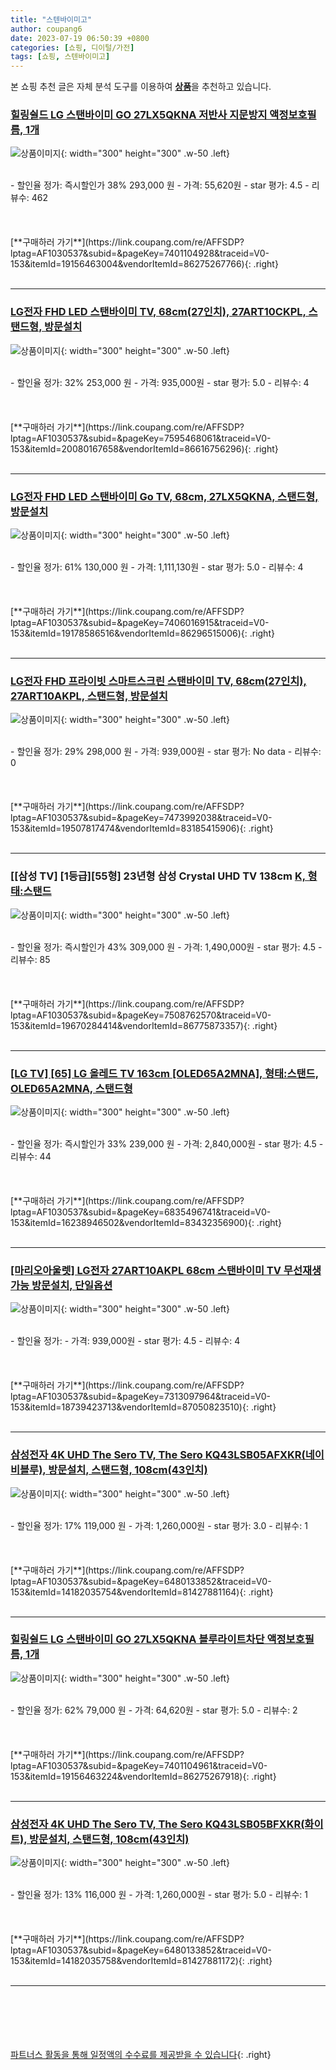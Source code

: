 ```yaml
---
title: "스텐바이미고"
author: coupang6
date: 2023-07-19 06:50:39 +0800
categories: [쇼핑, 디이털/가전]
tags: [쇼핑, 스텐바이미고]
---
```


본 쇼핑 추천 글은 자체 분석 도구를 이용하여 [**상품**](https://link.coupang.com/a/bao1ui)을 추천하고 있습니다.

### [힐링쉴드 LG 스탠바이미 GO 27LX5QKNA 저반사 지문방지 액정보호필름, 1개](https://link.coupang.com/re/AFFSDP?lptag=AF1030537&subid=&pageKey=7401104928&traceid=V0-153&itemId=19156463004&vendorItemId=86275267766)

![상품이미지](https://thumbnail6.coupangcdn.com/thumbnails/remote/230x230ex/image/vendor_inventory/6781/949994d8eb1129344811341add79e8d9958847a4bc0d3d9a31e7b021f477.jpg){: width="300" height="300" .w-50 .left}


<br>
- 할인율 정가: 즉시할인가 38%  293,000   원
- 가격: 55,620원
- star 평가: 4.5
- 리뷰수: 462
<br>
<br>
<br>
<br>
[**구매하러 가기**](https://link.coupang.com/re/AFFSDP?lptag=AF1030537&subid=&pageKey=7401104928&traceid=V0-153&itemId=19156463004&vendorItemId=86275267766){: .right}
<br>
<br>

---

### [LG전자 FHD LED 스탠바이미 TV, 68cm(27인치), 27ART10CKPL, 스탠드형, 방문설치](https://link.coupang.com/re/AFFSDP?lptag=AF1030537&subid=&pageKey=7595468061&traceid=V0-153&itemId=20080167658&vendorItemId=86616756296)

![상품이미지](https://thumbnail7.coupangcdn.com/thumbnails/remote/230x230ex/image/retail/images/1157099712682444-0a678ede-6423-4227-be47-8995194f2273.jpg){: width="300" height="300" .w-50 .left}


<br>
- 할인율 정가: 32%  253,000   원
- 가격: 935,000원
- star 평가: 5.0
- 리뷰수: 4
<br>
<br>
<br>
<br>
[**구매하러 가기**](https://link.coupang.com/re/AFFSDP?lptag=AF1030537&subid=&pageKey=7595468061&traceid=V0-153&itemId=20080167658&vendorItemId=86616756296){: .right}
<br>
<br>

---

### [LG전자 FHD LED 스탠바이미 Go TV, 68cm, 27LX5QKNA, 스탠드형, 방문설치](https://link.coupang.com/re/AFFSDP?lptag=AF1030537&subid=&pageKey=7406016915&traceid=V0-153&itemId=19178586516&vendorItemId=86296515006)

![상품이미지](https://thumbnail10.coupangcdn.com/thumbnails/remote/230x230ex/image/rs_quotation_api/knqamy7l/5896034c03984ac2b915cd54ccb4966a.jpg){: width="300" height="300" .w-50 .left}


<br>
- 할인율 정가: 61%  130,000   원
- 가격: 1,111,130원
- star 평가: 5.0
- 리뷰수: 4
<br>
<br>
<br>
<br>
[**구매하러 가기**](https://link.coupang.com/re/AFFSDP?lptag=AF1030537&subid=&pageKey=7406016915&traceid=V0-153&itemId=19178586516&vendorItemId=86296515006){: .right}
<br>
<br>

---

### [LG전자 FHD 프라이빗 스마트스크린 스탠바이미 TV, 68cm(27인치), 27ART10AKPL, 스탠드형, 방문설치](https://link.coupang.com/re/AFFSDP?lptag=AF1030537&subid=&pageKey=7473992038&traceid=V0-153&itemId=19507817474&vendorItemId=83185415906)

![상품이미지](https://thumbnail8.coupangcdn.com/thumbnails/remote/230x230ex/image/vendor_inventory/8094/43fc4904266e40cc42d24a334259a3f4ba1c660b919a070fd47cbf33a1d0.jpg){: width="300" height="300" .w-50 .left}


<br>
- 할인율 정가: 29%  298,000   원
- 가격: 939,000원
- star 평가: No data
- 리뷰수: 0
<br>
<br>
<br>
<br>
[**구매하러 가기**](https://link.coupang.com/re/AFFSDP?lptag=AF1030537&subid=&pageKey=7473992038&traceid=V0-153&itemId=19507817474&vendorItemId=83185415906){: .right}
<br>
<br>

---

### [[삼성 TV] [1등급][55형] 23년형 삼성 Crystal UHD TV 138cm [K, 형태:스탠드](https://link.coupang.com/re/AFFSDP?lptag=AF1030537&subid=&pageKey=7508762570&traceid=V0-153&itemId=19670284414&vendorItemId=86775873357)

![상품이미지](https://thumbnail7.coupangcdn.com/thumbnails/remote/230x230ex/image/vendor_inventory/37ff/9fed79e4a2395999621213210711f477bce414ab8fa0b107cb14beb9a60b.jpg){: width="300" height="300" .w-50 .left}


<br>
- 할인율 정가: 즉시할인가 43%  309,000   원
- 가격: 1,490,000원
- star 평가: 4.5
- 리뷰수: 85
<br>
<br>
<br>
<br>
[**구매하러 가기**](https://link.coupang.com/re/AFFSDP?lptag=AF1030537&subid=&pageKey=7508762570&traceid=V0-153&itemId=19670284414&vendorItemId=86775873357){: .right}
<br>
<br>

---

### [[LG TV] [65] LG 올레드 TV 163cm [OLED65A2MNA], 형태:스탠드, OLED65A2MNA, 스탠드형](https://link.coupang.com/re/AFFSDP?lptag=AF1030537&subid=&pageKey=6835496741&traceid=V0-153&itemId=16238946502&vendorItemId=83432356900)

![상품이미지](https://thumbnail8.coupangcdn.com/thumbnails/remote/230x230ex/image/vendor_inventory/c89a/cf26072ad49c570bd79e83a3e9b0ce175e782b428e92110b139290633ff9.jpg){: width="300" height="300" .w-50 .left}


<br>
- 할인율 정가: 즉시할인가 33%  239,000   원
- 가격: 2,840,000원
- star 평가: 4.5
- 리뷰수: 44
<br>
<br>
<br>
<br>
[**구매하러 가기**](https://link.coupang.com/re/AFFSDP?lptag=AF1030537&subid=&pageKey=6835496741&traceid=V0-153&itemId=16238946502&vendorItemId=83432356900){: .right}
<br>
<br>

---

### [[마리오아울렛] LG전자 27ART10AKPL 68cm 스탠바이미 TV 무선재생가능 방문설치, 단일옵션](https://link.coupang.com/re/AFFSDP?lptag=AF1030537&subid=&pageKey=7313097964&traceid=V0-153&itemId=18739423713&vendorItemId=87050823510)

![상품이미지](https://thumbnail8.coupangcdn.com/thumbnails/remote/230x230ex/image/vendor_inventory/8094/43fc4904266e40cc42d24a334259a3f4ba1c660b919a070fd47cbf33a1d0.jpg){: width="300" height="300" .w-50 .left}


<br>
- 할인율 정가: 
- 가격: 939,000원
- star 평가: 4.5
- 리뷰수: 4
<br>
<br>
<br>
<br>
[**구매하러 가기**](https://link.coupang.com/re/AFFSDP?lptag=AF1030537&subid=&pageKey=7313097964&traceid=V0-153&itemId=18739423713&vendorItemId=87050823510){: .right}
<br>
<br>

---

### [삼성전자 4K UHD The Sero TV, The Sero KQ43LSB05AFXKR(네이비블루), 방문설치, 스탠드형, 108cm(43인치)](https://link.coupang.com/re/AFFSDP?lptag=AF1030537&subid=&pageKey=6480133852&traceid=V0-153&itemId=14182035754&vendorItemId=81427881164)

![상품이미지](https://thumbnail6.coupangcdn.com/thumbnails/remote/230x230ex/image/rs_quotation_api/90cxupjn/c18bc99e946e4f0ab77c3f5b251694f4.jpg){: width="300" height="300" .w-50 .left}


<br>
- 할인율 정가: 17%  119,000   원
- 가격: 1,260,000원
- star 평가: 3.0
- 리뷰수: 1
<br>
<br>
<br>
<br>
[**구매하러 가기**](https://link.coupang.com/re/AFFSDP?lptag=AF1030537&subid=&pageKey=6480133852&traceid=V0-153&itemId=14182035754&vendorItemId=81427881164){: .right}
<br>
<br>

---

### [힐링쉴드 LG 스탠바이미 GO 27LX5QKNA 블루라이트차단 액정보호필름, 1개](https://link.coupang.com/re/AFFSDP?lptag=AF1030537&subid=&pageKey=7401104961&traceid=V0-153&itemId=19156463224&vendorItemId=86275267918)

![상품이미지](https://thumbnail9.coupangcdn.com/thumbnails/remote/230x230ex/image/vendor_inventory/52da/e46e22dbd9add0bda4ff0e451a9f7f771413418aabd3a2129510a2c2a0c2.jpg){: width="300" height="300" .w-50 .left}


<br>
- 할인율 정가: 62%  79,000   원
- 가격: 64,620원
- star 평가: 5.0
- 리뷰수: 2
<br>
<br>
<br>
<br>
[**구매하러 가기**](https://link.coupang.com/re/AFFSDP?lptag=AF1030537&subid=&pageKey=7401104961&traceid=V0-153&itemId=19156463224&vendorItemId=86275267918){: .right}
<br>
<br>

---

### [삼성전자 4K UHD The Sero TV, The Sero KQ43LSB05BFXKR(화이트), 방문설치, 스탠드형, 108cm(43인치)](https://link.coupang.com/re/AFFSDP?lptag=AF1030537&subid=&pageKey=6480133852&traceid=V0-153&itemId=14182035758&vendorItemId=81427881172)

![상품이미지](https://thumbnail9.coupangcdn.com/thumbnails/remote/230x230ex/image/rs_quotation_api/a0bgqsyj/e91667c75e3f4b73a432c2bdd9a6a88f.jpg){: width="300" height="300" .w-50 .left}


<br>
- 할인율 정가: 13%  116,000   원
- 가격: 1,260,000원
- star 평가: 5.0
- 리뷰수: 1
<br>
<br>
<br>
<br>
[**구매하러 가기**](https://link.coupang.com/re/AFFSDP?lptag=AF1030537&subid=&pageKey=6480133852&traceid=V0-153&itemId=14182035758&vendorItemId=81427881172){: .right}
<br>
<br>

---
<br><br><br><br><br> [파트너스 활동을 통해 일정액의 수수료를 제공받을 수 있습니다](https://link.coupang.com/a/bao1ui){: .right}